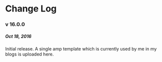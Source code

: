 # Change Log

### v 16.0.0
##### Oct 18, 2016
Initial release.
A single amp template which is currently used by me in my blogs is uploaded here.
